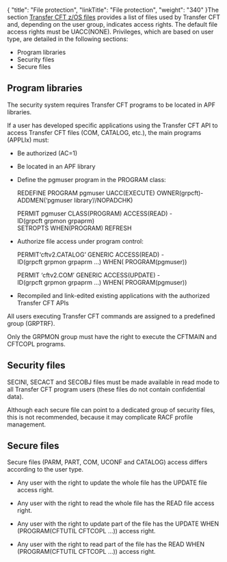 {
    "title": "File protection",
    "linkTitle": "File protection",
    "weight": "340"
}The section [Transfer CFT z/OS files](../file_lists_zos) provides a list of files used by Transfer CFT and, depending on the user group, indicates access rights. The default file access rights must be UACC(NONE). Privileges, which are based on user type, are detailed in the following sections:

- Program libraries
- Security files
- Secure files

Program libraries
-----------------

The security system requires Transfer CFT programs to be located in APF libraries.

If a user has developed specific applications using the Transfer CFT API to access Transfer CFT files (COM, CATALOG, etc.), the main programs (APPLIx) must:

- Be authorized (AC=1)

<!-- -->

- Be located in an APF library

<!-- -->

- Define the pgmuser program in the PROGRAM class:  
      
    REDEFINE PROGRAM pgmuser UACC(EXECUTE) OWNER(grpcft)-ADDMEN(‘pgmuser library’//NOPADCHK)  
      
    PERMIT pgmuser CLASS(PROGRAM) ACCESS(READ) -  
    ID(grpcft grpmon grpaprm)    
    SETROPTS WHEN(PROGRAM) REFRESH

<!-- -->

- Authorize file access under program control:  
      
    PERMIT‘cftv2.CATALOG’ GENERIC ACCESS(READ) -  
    ID(grpcft grpmon grpaprm …) WHEN( PROGRAM(pgmuser))  
      
    PERMIT ‘cftv2.COM’ GENERIC ACCESS(UPDATE) -  
    ID(grpcft grpmon grpaprm …) WHEN( PROGRAM(pgmuser))

<!-- -->

- Recompiled and link-edited existing applications with the authorized Transfer CFT APIs

All users executing Transfer CFT commands are assigned to a predefined group (GRPTRF).

Only the GRPMON group must have the right to execute the CFTMAIN and CFTCOPL programs.

Security files
--------------

SECINI, SECACT and SECOBJ files must be made available in read mode to all Transfer CFT program users (these files do not contain confidential data).

Although each secure file can point to a dedicated group of security files, this is not recommended, because it may complicate RACF profile management.

Secure files
------------

Secure files (PARM, PART, COM, UCONF and CATALOG) access differs according to the user type.

- Any user with the right to update the whole file has the UPDATE file access right.

<!-- -->

- Any user with the right to read the whole file has the READ file access right.

<!-- -->

- Any user with the right to update part of the file has the UPDATE WHEN (PROGRAM(CFTUTIL CFTCOPL …)) access right.

<!-- -->

- Any user with the right to read part of the file has the READ WHEN (PROGRAM(CFTUTIL CFTCOPL …)) access right.

